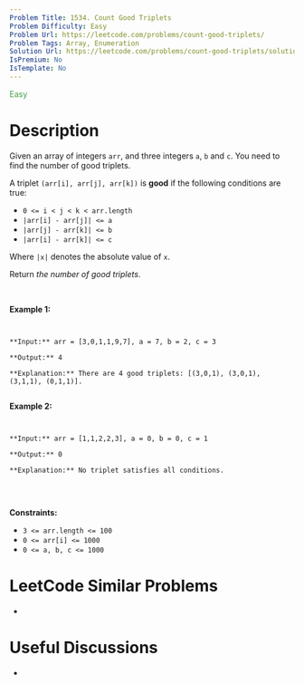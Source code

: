 ```yaml
---
Problem Title: 1534. Count Good Triplets
Problem Difficulty: Easy
Problem Url: https://leetcode.com/problems/count-good-triplets/
Problem Tags: Array, Enumeration
Solution Url: https://leetcode.com/problems/count-good-triplets/solution/
IsPremium: No
IsTemplate: No
---
```


<span style="color: rgb(67, 160, 71);">Easy</span>

# Description

Given an array of integers `arr`, and three integers `a`, `b` and `c`. You need to find the number of good triplets.


A triplet `(arr[i], arr[j], arr[k])` is **good** if the following conditions are true:


* `0 <= i < j < k < arr.length`
* `|arr[i] - arr[j]| <= a`
* `|arr[j] - arr[k]| <= b`
* `|arr[i] - arr[k]| <= c`


Where `|x|` denotes the absolute value of `x`.


Return *the number of good triplets*.


 


**Example 1:**



```

**Input:** arr = [3,0,1,1,9,7], a = 7, b = 2, c = 3
**Output:** 4
**Explanation:** There are 4 good triplets: [(3,0,1), (3,0,1), (3,1,1), (0,1,1)].

```

**Example 2:**



```

**Input:** arr = [1,1,2,2,3], a = 0, b = 0, c = 1
**Output:** 0
**Explanation:** No triplet satisfies all conditions.

```

 


**Constraints:**


* `3 <= arr.length <= 100`
* `0 <= arr[i] <= 1000`
* `0 <= a, b, c <= 1000`


# LeetCode Similar Problems

- []()

# Useful Discussions

- []()
